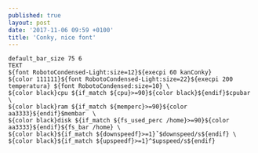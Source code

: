 ```yaml
---
published: true
layout: post
date: '2017-11-06 09:59 +0100'
title: 'Conky, nice font'
---
```

    default_bar_size 75 6
    TEXT
    ${font RobotoCondensed-Light:size=12}${execpi 60 kanConky}
    ${color 111111}${font RobotoCondensed-Light:size=22}${execpi 200 temperatura} ${font RobotoCondensed:size=10} \
    ${color black}cpu ${if_match ${cpu}>=90}${color black}${endif}$cpubar  \
    ${color black}ram ${if_match ${memperc}>=90}${color aa3333}${endif}$membar  \
    ${color black}disk ${if_match ${fs_used_perc /home}>=90}${color aa3333}${endif}${fs_bar /home} \
    ${color black}${if_match ${downspeedf}>=1}ˇ$downspeed/s${endif} \
    ${color black}${if_match ${upspeedf}>=1}^$upspeed/s${endif}